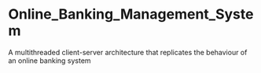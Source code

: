 # Online_Banking_Management_System
A multithreaded client-server architecture that replicates the behaviour of an online banking system

